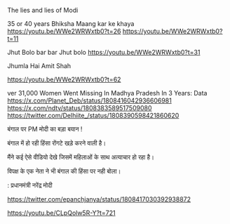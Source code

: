 The lies and lies of Modi

35 or 40 years Bhiksha Maang kar ke khaya
https://youtu.be/WWe2WRWxtb0?t=26
https://youtu.be/WWe2WRWxtb0?t=11

Jhut Bolo bar bar Jhut bolo
https://youtu.be/WWe2WRWxtb0?t=31

Jhumla Hai Amit Shah

https://youtu.be/WWe2WRWxtb0?t=62 



ver 31,000 Women Went Missing In Madhya Pradesh In 3 Years: Data
https://x.com/Planet_Deb/status/1808416042936606981
https://x.com/ndtv/status/1808383589517509080
https://twitter.com/Delhiite_/status/1808390598421860620


बंगाल पर PM मोदी का बड़ा बयान !

बंगाल में हो रही हिंसा रोंगटे खड़े करने वाली है।

मैंने कई ऐसे वीडियो देखे जिसमें महिलाओं के साथ अत्याचार हो रहा है।

विपक्ष के एक नेता ने भी बंगाल की हिंसा पर नही बोला।

: प्रधानमंत्री नरेंद्र मोदी

https://twitter.com/epanchjanya/status/1808417030392938872

https://youtu.be/CLpQolw5R-Y?t=721




